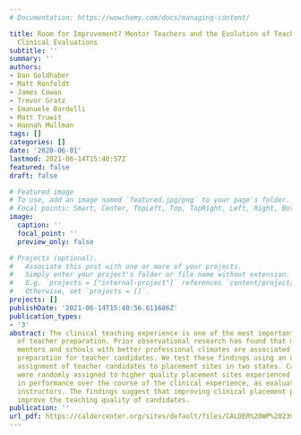 ```yaml
---
# Documentation: https://wowchemy.com/docs/managing-content/

title: Room for Improvement? Mentor Teachers and the Evolution of Teacher Preservice
  Clinical Evaluations
subtitle: ''
summary: ''
authors:
- Dan Goldhaber
- Matt Ronfeldt
- James Cowan
- Trevor Gratz
- Emanuele Bardelli
- Matt Truwit
- Hannah Mullman
tags: []
categories: []
date: '2020-06-01'
lastmod: 2021-06-14T15:40:57Z
featured: false
draft: false

# Featured image
# To use, add an image named `featured.jpg/png` to your page's folder.
# Focal points: Smart, Center, TopLeft, Top, TopRight, Left, Right, BottomLeft, Bottom, BottomRight.
image:
  caption: ''
  focal_point: ''
  preview_only: false

# Projects (optional).
#   Associate this post with one or more of your projects.
#   Simply enter your project's folder or file name without extension.
#   E.g. `projects = ["internal-project"]` references `content/project/deep-learning/index.md`.
#   Otherwise, set `projects = []`.
projects: []
publishDate: '2021-06-14T15:40:56.611686Z'
publication_types:
- '3'
abstract: The clinical teaching experience is one of the most important components
  of teacher preparation. Prior observational research has found that more effective
  mentors and schools with better professional climates are associated with better
  preparation for teacher candidates. We test these findings using an experimental
  assignment of teacher candidates to placement sites in two states. Candidates who
  were randomly assigned to higher quality placement sites experienced larger improvements
  in performance over the course of the clinical experience, as evaluated by university
  instructors. The findings suggest that improving clinical placement procedures can
  improve the teaching quality of candidates.
publication: ''
url_pdf: https://caldercenter.org/sites/default/files/CALDER%20WP%20239-0620.pdf
---
```

